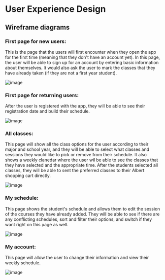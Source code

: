 # User Experience Design

## Wireframe diagrams

### First page for new users:

This is the page that the users will first encounter when they open the app for the first time (meaning that they don't have an account yet). In this page, the user will be able to sign up for an account by entering basic information about themselves. It would also ask the user to mark the classes that they have already taken (if they are not a first year student).

![image](ux-design/1_Home_page_new_user.png)


### First page for returning users:

After the user is registered with the app, they will be able to see their registration date and build their schedule.

![image](ux-design/2_Home_page_returning_user.png)

### All classes:

This page will show all the class options for the user according to their major and school year, and they will be able to select what classes and sessions they would like to pick or remove from their schedule. It also shows a weekly clanedar where the user wil be able to see the classes that they have selected and the appropriate time. After the students selected all classes, they will be able to sent the preferred classes to their Albert shopping cart directly. 

![image](ux-design/3_All_classes.png)


### My schedule:

This page shows the student's schedule and allows them to edit the session of the courses they have already added. They will be able to see if there are any conflicting schedules, sort and filter their options, and switch if they want right on this page as well.

![image](ux-design/4_My_schedule.png)

### My account:

This page will allow the user to change their information and view their weekly schedule.

![image](ux-design/5_My_account.png)